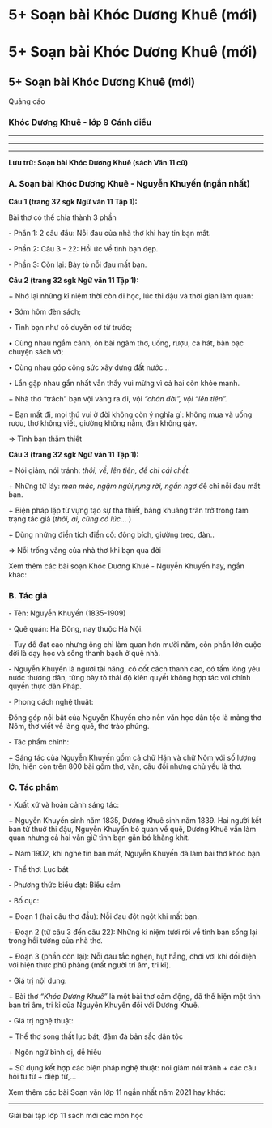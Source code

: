 # 5+ Soạn bài Khóc Dương Khuê (mới)

# 5+ Soạn bài Khóc Dương Khuê (mới)

## 5+ Soạn bài Khóc Dương Khuê (mới)

Quảng cáo

### Khóc Dương Khuê - lớp 9 Cánh diều

* * *

* * *

* * *

**Lưu trữ: Soạn bài Khóc Dương Khuê (sách Văn 11 cũ)**

### **A. Soạn bài Khóc Dương Khuê - Nguyễn Khuyến (ngắn nhất)**

**Câu 1 (trang 32 sgk Ngữ văn 11 Tập 1):**

Bài thơ có thể chia thành 3 phần 

\- Phần 1: 2 câu đầu: Nỗi đau của nhà thơ khi hay tin bạn mất. 

\- Phần 2: Câu 3 - 22: Hồi ức về tình bạn đẹp. 

\- Phần 3: Còn lại: Bày tỏ nỗi đau mất bạn. 

**Câu 2 (trang 32 sgk Ngữ văn 11 Tập 1):**

\+ Nhớ lại những kỉ niệm thời còn đi học, lúc thi đậu và thời gian làm quan: 

• Sớm hôm đèn sách; 

• Tình bạn như có duyên cơ từ trước; 

• Cùng nhau ngắm cảnh, ôn bài ngâm thơ, uống, rượu, ca hát, bàn bạc chuyện sách vở; 

• Cùng nhau góp công sức xây dựng đất nước… 

• Lần gặp nhau gần nhất vẫn thấy vui mừng vì cả hai còn khỏe mạnh. 

\+ Nhà thơ “trách” bạn vội vàng ra đi, vội _“chán đời”, vội “lên tiên”._

\+ Bạn mất đi, mọi thú vui ở đời không còn ý nghĩa gì: không mua và uống rượu, thơ không viết, giường không nằm, đàn không gảy. 

=> Tình bạn thắm thiết 

**Câu 3 (trang 32 sgk Ngữ văn 11 Tập 1):**

\+ Nói giảm, nói tránh: _thôi, về, lên tiên, để chỉ cái chết._

\+ Những từ láy: _man mác, ngậm ngùi,rụng rời, ngẩn ngơ_ để chỉ nỗi đau mất bạn. 

\+ Biện pháp lặp từ vựng tạo sự tha thiết, bâng khuâng trăn trở trong tâm trạng tác giả (_thôi, ai, cũng có lúc…_ ) 

\+ Dùng những điển tích điển cố: đông bích, giường treo, đàn.. 

=> Nỗi trống vắng của nhà thơ khi bạn qua đời 

Xem thêm các bài soạn Khóc Dương Khuê - Nguyễn Khuyến hay, ngắn khác:

### **B. Tác giả**

\- Tên: Nguyễn Khuyến (1835-1909)

\- Quê quán: Hà Đông, nay thuộc Hà Nội.

\- Tuy đỗ đạt cao nhưng ông chỉ làm quan hơn mười năm, còn phần lớn cuộc đời là dạy học và sống thanh bạch ở quê nhà.

\- Nguyễn Khuyến là người tài năng, có cốt cách thanh cao, có tấm lòng yêu nước thương dân, từng bày tỏ thái độ kiên quyết không hợp tác với chính quyền thực dân Pháp.

\- Phong cách nghệ thuật: 

Đóng góp nổi bật của Nguyễn Khuyến cho nền văn học dân tộc là mảng thơ Nôm, thơ viết về làng quê, thơ trào phúng.

\- Tác phẩm chính: 

\+ Sáng tác của Nguyễn Khuyến gồm cả chữ Hán và chữ Nôm với số lượng lớn, hiện còn trên 800 bài gồm thơ, văn, câu đối nhưng chủ yếu là thơ.

### **C. Tác phẩm**

\- Xuất xứ và hoàn cảnh sáng tác: 

\+ Nguyễn Khuyến sinh năm 1835, Dương Khuê sinh năm 1839. Hai người kết bạn từ thuở thi đậu, Nguyễn Khuyến bỏ quan về quê, Dương Khuê vẫn làm quan nhưng cả hai vẫn giữ tình bạn gắn bó khăng khít.

\+ Năm 1902, khi nghe tin bạn mất, Nguyễn Khuyến đã làm bài thơ khóc bạn.

\- Thể thơ: Lục bát

\- Phương thức biểu đạt: Biểu cảm 

\- Bố cục: 

\+ Đoạn 1 (hai câu thơ đầu): Nỗi đau đột ngột khi mất bạn.

\+ Đoạn 2 (từ câu 3 đến câu 22): Những kỉ niệm tươi rói về tình bạn sống lại trong hồi tưởng của nhà thơ.

\+ Đoạn 3 (phần còn lại): Nỗi đau tắc nghẹn, hụt hẫng, chơi vơi khi đối diện với hiện thực phũ phàng (mất người tri âm, tri kỉ).

\- Giá trị nội dung: 

\+ Bài thơ  _“Khóc Dương Khuê”_ là một bài thơ cảm động, đã thể hiện một tình bạn tri âm, tri kỉ của Nguyễn Khuyến đối với Dương Khuê.

\- Giá trị nghệ thuật: 

\+ Thể thơ song thất lục bát, đậm đà bản sắc dân tộc

\+ Ngôn ngữ bình dị, dễ hiểu

\+ Sử dụng kết hợp các biện pháp nghệ thuật: nói giảm nói tránh + các câu hỏi tu từ + điệp từ,...

Xem thêm các bài Soạn văn lớp 11 ngắn nhất năm 2021 hay khác:

* * *

Giải bài tập lớp 11 sách mới các môn học
